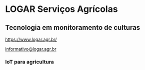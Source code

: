 # LOGAR Serviços Agrícolas

## Tecnologia em monitoramento de culturas

https://www.logar.agr.br/

informativo@logar.agr.br

### IoT para agricultura